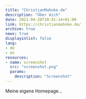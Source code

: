 ```yaml
---
title: "ChristianMahnke.de"
description: "Über mich"
date: 2021-04-28T10:41:14+01:00
link: https://christianmahnke.de/
archive: true
news: true
displayinlist: false
lang:
- de
- en
resources:
- name: screenshot
  src: "screenshot.png"
  params:
    description: "Screenshot"
---
```


Meine eigene Homepage...
